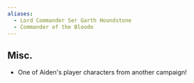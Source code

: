 ```yaml
---
aliases:
  - Lord Commander Ser Garth Houndstone
  - Commander of the Bloode
---
```

## Misc.

- One of Aiden's player characters from another campaign!
